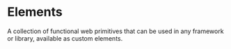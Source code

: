 # Elements

A collection of functional web primitives that can be used in any framework or library, available as custom elements.
